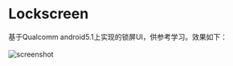 # Lockscreen
基于Qualcomm android5.1上实现的锁屏UI，供参考学习。效果如下：<br>  
![screenshot](https://github.com/xl040301/QRD8939/device-2019.png)
